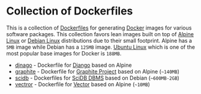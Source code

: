 # Collection of Dockerfiles

This is a collection of [Dockerfiles](https://docs.docker.com/engine/reference/builder/) for generating [Docker](https://docs.docker.com/) images for various software packages. This collection favors lean images built on top of [Alpine Linux](http://alpinelinux.org/) or [Debian Linux](https://www.debian.org/) distributions due to their small footprint. Alpine has a `5MB` image while Debian has a `125MB` image. [Ubuntu Linux](http://www.ubuntu.com/) which is one of the most popular base images for Docker is `188MB`.

   * [djnago](django) - Dockerfile for [Django](https://www.djangoproject.com/) based on Alpine
   * [graphite](graphite) - Dockerfile for [Graphite Project](https://github.com/graphite-project) based on Alpine (`~140MB`)
   * [scidb](scidb) - Dockerfiles for [SciDB DBMS](http://www.paradigm4.com/) based on Debian (`~600MB-2GB`)
   * [vectror](vector) - Dockerfile for [Vector](http://vectoross.io/) based on Alpine (`~10MB`)
